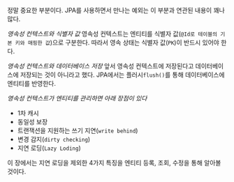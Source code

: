 
정말 중요한 부분이다. JPA를 사용하면서 만나는 예외는 이 부분과 연관된 내용이 꽤나 많다. 


*영속성 컨텍스트와 식별자 값*
영속성 컨텍스트는 엔티티를 식별자 값(`@Id로 테이블의 기본 키와 매핑한 값`)으로 구분한다. 따라서 영속 상태는 식별자 값(`PK`)이 반드시 있어야 한다.

*영속성 컨텍스트와 데이터베이스 저장*
앞서 영속성 컨텍스트에 저장된다고 데이터베이스에 저장되는 것이 아니라고 했다. JPA에서는 플러시`flush()`를 통해 데이터베이스에 엔티티를 반영한다.

*영속성 컨텍스트가 엔티티를 관리하면 아래 장점이 있다*

- 1차 캐시
- 동일성 보장
- 트랜잭션을 지원하는 쓰기 지연(`write behind`)
- 변경 감지(`dirty checking`)
- 지연 로딩(`Lazy Loding`)

이 장에서는 지연 로딩을 제외한 4가지 특징을 엔티티 등록, 조회, 수정을 통해 알아볼 것이다.
